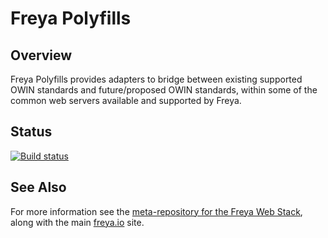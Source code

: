 # Freya Polyfills

## Overview

Freya Polyfills provides adapters to bridge between existing supported OWIN standards and future/proposed OWIN standards, within some of the common web servers available and supported by Freya.

## Status

[![Build status](https://ci.appveyor.com/api/projects/status/559xdlldry5sdm4a/branch/master?svg=true)](https://ci.appveyor.com/project/xyncro/freya-polyfills/branch/master)

## See Also

For more information see the [meta-repository for the Freya Web Stack](https://github.com/xyncro/freya), along with the main [freya.io](https://freya.io) site.
